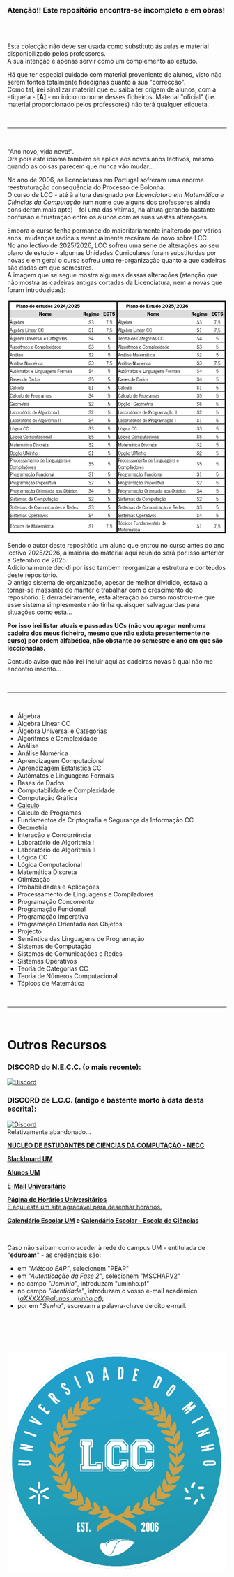 <br>

### Atenção!! Este repositório encontra-se incompleto e em obras!

<br><br>

Esta colecção não deve ser usada como substituto ás aulas e material disponibilizado pelos professores.
<br> A sua intenção é apenas servir como um complemento ao estudo.

Há que ter especial cuidado com material proveniente de alunos, visto não serem fontes totalmente fidedignas quanto à sua "correcção".
<br> Como tal, irei sinalizar material que eu saiba ter origem de alunos, com a etiqueta - **[A]** - no início do nome desses ficheiros. Material "oficial" (i.e. material proporcionado pelos professores) não terá qualquer etiqueta.

<br>

---

<br>

"Ano novo, vida nova!".
<br> Ora pois este idioma também se aplica aos novos anos lectivos, mesmo quando as coisas parecem que nunca vão mudar...

No ano de 2006, as licenciaturas em Portugal sofreram uma enorme reestruturação consequência do Processo de Bolonha. 
<br> O curso de LCC - até à altura designado por *Licenciatura em Matemática e Ciências da Computação* (um nome que alguns dos professores ainda consideram mais apto) - foi uma das vítimas, na altura gerando bastante confusão e frustração entre os alunos com as suas vastas alterações.

Embora o curso tenha permanecido maioritariamente inalterado por vários anos, mudanças radicais eventualmente recaíram de novo sobre LCC.
<br> No ano lectivo de 2025/2026, LCC sofreu uma série de alterações ao seu plano de estudo - algumas Unidades Curriculares foram substituídas por novas e em geral o curso sofreu uma re-organização quanto a que cadeiras são dadas em que semestres.
<br> A imagem que se segue mostra algumas dessas alterações (atenção que não mostra as cadeiras antigas cortadas da Licenciatura, nem a novas que foram introduzidas):

<p align="center">
    <img src="https://raw.githubusercontent.com/David81820/Recursos-LCC/main/plano antigo - plano novo.png">
</p>

Sendo o autor deste repositótio um aluno que entrou no curso antes do ano lectivo 2025/2026, a maioria do material aqui reunido será por isso anterior a Setembro de 2025.
<br> Adicionalmente decidi por isso também reorganizar a estrutura e contéudos deste repositório.
<br> O antigo sistema de organização, apesar de melhor dividido, estava a tornar-se massante de manter e trabalhar com o crescimento do repositório. E derradeiramente, esta alteração ao curso mostrou-me que esse sistema simplesmente não tinha quaisquer salvaguardas para situações como esta...

**Por isso irei listar atuais e passadas UCs (não vou apagar nenhuma cadeira dos meus ficheiro, mesmo que não exista presentemente no curso) por ordem alfabética, não obstante ao semestre e ano em que são leccionadas.**

Contudo aviso que não irei incluir aqui as cadeiras novas à qual não me encontro inscrito...

<br>

---

<br>


* Álgebra
* Álgebra Linear CC
* Álgebra Universal e Categorias
* Algoritmos e Complexidade
* Análise
* Análise Numérica
* Aprendizagem Computacional
* Aprendizagem Estatística CC
* Autómatos e Linguagens Formais
* Bases de Dados
* Computabilidade e Complexidade
* Computação Gráfica
* [Cálculo](calculo/README.md)
* Cálculo de Programas
* Fundamentos de Criptografia e Segurança da Informação CC
* Geometria
* Interação e Concorrência
* Laboratório de Algoritmia I
* Laboratório de Algoritmia II
* Lógica CC
* Lógica Computacional
* Matemática Discreta
* Otimização
* Probabilidades e Aplicações
* Processamento de Linguagens e Compiladores
* Programação Concorrente
* Programação Funcional
* Programação Imperativa
* Programação Orientada aos Objetos
* Projecto
* Semântica das Linguagens de Programação
* Sistemas de Computação
* Sistemas de Comunicações e Redes
* Sistemas Operativos
* Teoria de Categorias CC
* Teoria de Números Computacional
* Tópicos de Matemática

<br>

---

<br>

# Outros Recursos

### DISCORD do N.E.C.C. (o mais recente):
<a href="http://bit.ly/LccDiscord">
    <img
        src="https://img.shields.io/discord/418433020719136768.svg?colorB=Blue&logo=discord&label=Discord&style=for-the-badge"
        alt="Discord"
    />
</a>
<br>

### DISCORD de L.C.C. (antigo e bastente morto à data desta escrita):
<a href="https://discord.gg/7Mb6ZuQfEK">
    <img
        src="https://img.shields.io/discord/418433020719136768.svg?colorB=Blue&logo=discord&label=Discord&style=for-the-badge"
        alt="Discord"
    />
</a>
<br>
Relativamente abandonado...
<br>

[**NÚCLEO DE ESTUDANTES DE CIÊNCIAS DA COMPUTAÇÃO - NECC**](https://necc.di.uminho.pt/)

[**Blackboard UM**](https://elearning.uminho.pt/)

[**Alunos UM**](https://alunos.uminho.pt/PT)

[**E-Mail Universitário**](http://mail.alunos.uminho.pt/)

[**Página de Horários Universitários**](https://alunos.uminho.pt/pt/estudantes/paginas/infouteishorarios.aspx)
<br> [E aqui está um site agradável para desenhar horários.](https://gizmoa.com/college-schedule-maker/)

**[Calendário Escolar UM](https://alunos.uminho.pt/PT/estudantes/Paginas/InfoUteisCalendarioEscolar.aspx)  e  [Calendário Escolar - Escola de Ciências](https://www.ecum.uminho.pt/pt/Ensino/Paginas/Calendario-e-Horarios.aspx)**

<br>

Caso não saibam como aceder à rede do campus UM - entitulada de "**eduroam**" - as credenciais são:
- em *"Método EAP"*, selecionem "PEAP"
- em *"Autenticação da Fase 2"*, selecionem "MSCHAPV2"
- no campo *"Domínio"*, introduzam "uminho.pt"
- no campo *"Identidade"*, introduzam o vosso e-mail académico (*aXXXXX@alunos.uminho.pt*);
- por em *"Senha"*, escrevam a palavra-chave de dito e-mail.

<br><br>
<br><br>

<p align="center">
    <img src="https://raw.githubusercontent.com/David81820/Recursos-LCC/main/LCC.png">
</p>